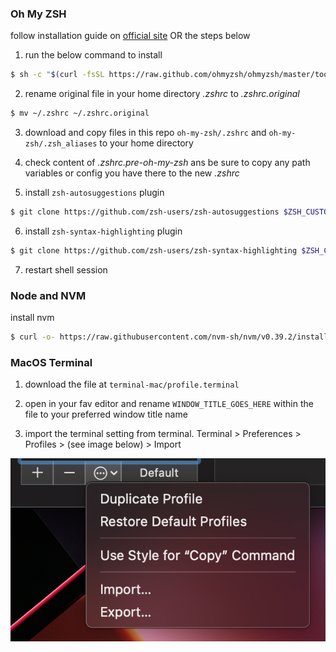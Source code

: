 ### Oh My ZSH
follow installation guide on [official site](ohmyz.sh/#install) OR the steps below

1. run the below command to install
```sh
$ sh -c "$(curl -fsSL https://raw.github.com/ohmyzsh/ohmyzsh/master/tools/install.sh)"
```

2. rename original file in your home directory *.zshrc* to *.zshrc.original*
```sh
$ mv ~/.zshrc ~/.zshrc.original
```

3. download and copy files in this repo `oh-my-zsh/.zshrc` and `oh-my-zsh/.zsh_aliases` to your home directory

4. check content of *.zshrc.pre-oh-my-zsh* ans be sure to copy any path variables or config you have there to the new *.zshrc*  

5. install `zsh-autosuggestions` plugin
```sh
$ git clone https://github.com/zsh-users/zsh-autosuggestions $ZSH_CUSTOM/plugins/zsh-autosuggestions
```

6. install `zsh-syntax-highlighting` plugin
```sh
$ git clone https://github.com/zsh-users/zsh-syntax-highlighting $ZSH_CUSTOM/plugins/zsh-syntax-highlighting
```

7. restart shell session

### Node and NVM
install nvm
```sh
$ curl -o- https://raw.githubusercontent.com/nvm-sh/nvm/v0.39.2/install.sh | bash
```

### MacOS Terminal
1. download the file at `terminal-mac/profile.terminal`

2. open in your fav editor and rename `WINDOW_TITLE_GOES_HERE` within the file to your preferred window title name

3. import the terminal setting from terminal.
Terminal > Preferences > Profiles > (see image below) > Import

![import profile](./terminal-mac/import-profile.png "import terminal profile - mac os")
